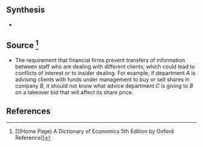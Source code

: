 ## Synthesis
- 
## Source [^1]
- The requirement that financial firms prevent transfers of information between staff who are dealing with different clients, which could lead to conflicts of interest or to insider dealing. For example, if department $A$ is advising clients with funds under management to buy or sell shares in company $B$, it should not know what advice department $C$ is giving to $B$ on a takeover bid that will affect its share price.
## References

[^1]: [[(Home Page) A Dictionary of Economics 5th Edition by Oxford Reference]]